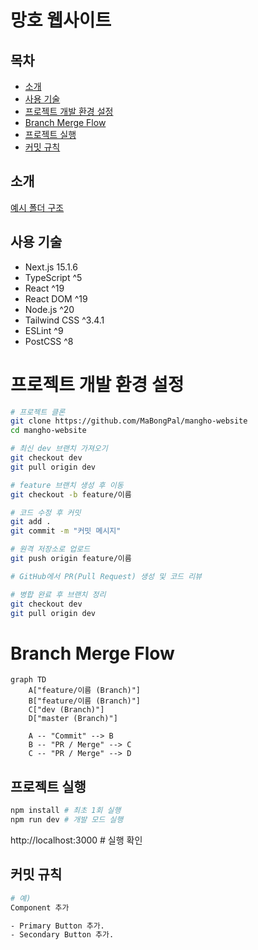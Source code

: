 # 망호 웹사이트

## 목차
- [소개](#소개)
- [사용 기술](#사용-기술)
- [프로젝트 개발 환경 설정](#프로젝트-개발-환경-설정)
- [Branch Merge Flow](#branch-merge-flow)
- [프로젝트 실행](#프로젝트-실행)
- [커밋 규칙](#커밋-규칙)


## 소개
[예시 폴더 구조](https://github.com/mertthesamael/lalasia)


## 사용 기술
- Next.js 15.1.6
- TypeScript ^5
- React ^19
- React DOM ^19
- Node.js ^20
- Tailwind CSS ^3.4.1
- ESLint ^9
- PostCSS ^8


# 프로젝트 개발 환경 설정
```bash
# 프로젝트 클론
git clone https://github.com/MaBongPal/mangho-website
cd mangho-website

# 최신 dev 브랜치 가져오기
git checkout dev
git pull origin dev

# feature 브랜치 생성 후 이동
git checkout -b feature/이름

# 코드 수정 후 커밋
git add .
git commit -m "커밋 메시지"

# 원격 저장소로 업로드
git push origin feature/이름

# GitHub에서 PR(Pull Request) 생성 및 코드 리뷰

# 병합 완료 후 브랜치 정리
git checkout dev
git pull origin dev
```


# Branch Merge Flow
```mermaid
graph TD
    A["feature/이름 (Branch)"]
    B["feature/이름 (Branch)"]
    C["dev (Branch)"]
    D["master (Branch)"]

    A -- "Commit" --> B
    B -- "PR / Merge" --> C
    C -- "PR / Merge" --> D
```


## 프로젝트 실행
```bash
npm install # 최초 1회 실행
npm run dev # 개발 모드 실행
```
http://localhost:3000 # 실행 확인


## 커밋 규칙
```bash
# 예)
Component 추가

- Primary Button 추가.
- Secondary Button 추가.
```